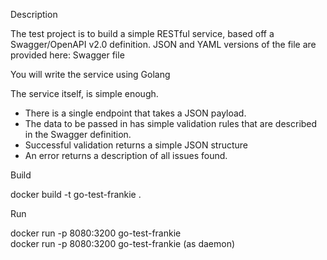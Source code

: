 Description  

The test project is to build a simple RESTful service, based off a Swagger/OpenAPI v2.0 definition. JSON and YAML versions of the file are provided here: Swagger file  

You will write the service using Golang  

The service itself, is simple enough.  

- There is a single endpoint that takes a JSON payload.  
- The data to be passed in has simple validation rules that are described in the Swagger definition.  
- Successful validation returns a simple JSON structure  
- An error returns a description of all issues found.  


Build  

docker build -t go-test-frankie .  

Run  

docker run -p 8080:3200 go-test-frankie  
docker run -p 8080:3200 go-test-frankie (as daemon)